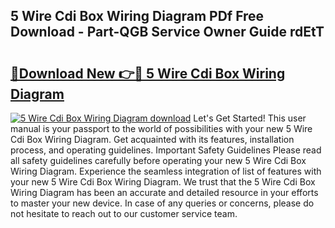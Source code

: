 ## 5 Wire Cdi Box Wiring Diagram PDf Free Download - Part-QGB Service Owner Guide rdEtT

# <h2><a href="http://dftzu9.blite.top/?on=5+Wire+Cdi+Box+Wiring+Diagram">🔗Download New 👉🔴 5 Wire Cdi Box Wiring Diagram</a></h2>

[![5 Wire Cdi Box Wiring Diagram download](https://i.imgur.com/lujVjoI.png)](http://dftzu9.blite.top/?on=5+Wire+Cdi+Box+Wiring+Diagram)
Let's Get Started! This user manual is your passport to the world of possibilities with your new 5 Wire Cdi Box Wiring Diagram. Get acquainted with its features, installation process, and operating guidelines. Important Safety Guidelines Please read all safety guidelines carefully before operating your new 5 Wire Cdi Box Wiring Diagram. Experience the seamless integration of list of features with your new 5 Wire Cdi Box Wiring Diagram. We trust that the 5 Wire Cdi Box Wiring Diagram has been an accurate and detailed resource in your efforts to master your new device. In case of any queries or concerns, please do not hesitate to reach out to our customer service team.

